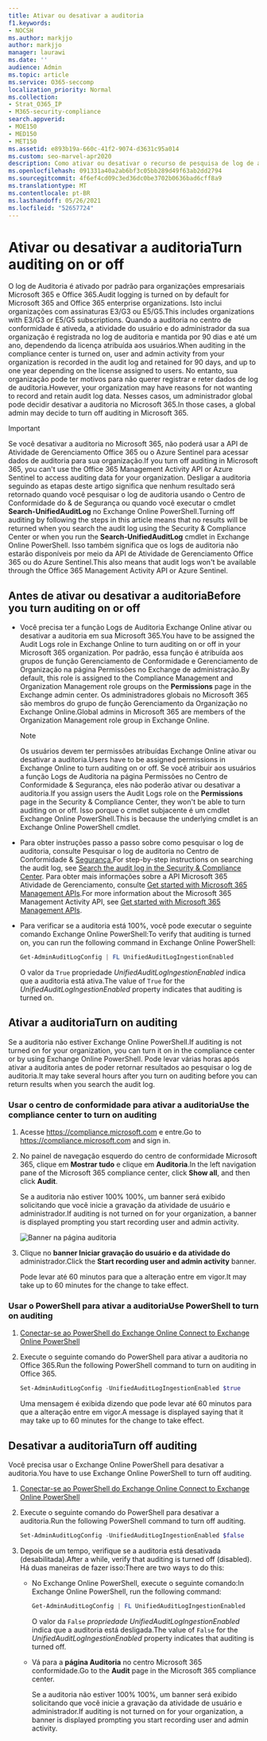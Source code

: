 ```yaml
---
title: Ativar ou desativar a auditoria
f1.keywords:
- NOCSH
ms.author: markjjo
author: markjjo
manager: laurawi
ms.date: ''
audience: Admin
ms.topic: article
ms.service: O365-seccomp
localization_priority: Normal
ms.collection:
- Strat_O365_IP
- M365-security-compliance
search.appverid:
- MOE150
- MED150
- MET150
ms.assetid: e893b19a-660c-41f2-9074-d3631c95a014
ms.custom: seo-marvel-apr2020
description: Como ativar ou desativar o recurso de pesquisa de log de auditoria no centro de conformidade do Microsoft 365 para habilitar ou desabilitar a capacidade dos administradores de pesquisar o log de auditoria.
ms.openlocfilehash: 091331a40a2ab6bf3c05bb289d49f63ab2dd2794
ms.sourcegitcommit: 4f6ef4cd09c3ed36dc0be3702b0636bad6cff8a9
ms.translationtype: MT
ms.contentlocale: pt-BR
ms.lasthandoff: 05/26/2021
ms.locfileid: "52657724"
---
```

# <a name="turn-auditing-on-or-off"></a><span data-ttu-id="d00ed-103">Ativar ou desativar a auditoria</span><span class="sxs-lookup"><span data-stu-id="d00ed-103">Turn auditing on or off</span></span>

<span data-ttu-id="d00ed-104">O log de Auditoria é ativado por padrão para organizações empresariais Microsoft 365 e Office 365.</span><span class="sxs-lookup"><span data-stu-id="d00ed-104">Audit logging is turned on by default for Microsoft 365 and Office 365 enterprise organizations.</span></span> <span data-ttu-id="d00ed-105">Isto inclui organizações com assinaturas E3/G3 ou E5/G5.</span><span class="sxs-lookup"><span data-stu-id="d00ed-105">This includes organizations with E3/G3 or E5/G5 subscriptions.</span></span> <span data-ttu-id="d00ed-106">Quando a auditoria no centro de conformidade é ativeda, a atividade do usuário e do administrador da sua organização é registrada no log de auditoria e mantida por 90 dias e até um ano, dependendo da licença atribuída aos usuários.</span><span class="sxs-lookup"><span data-stu-id="d00ed-106">When auditing in the compliance center is turned on, user and admin activity from your organization is recorded in the audit log and retained for 90 days, and up to one year depending on the license assigned to users.</span></span> <span data-ttu-id="d00ed-107">No entanto, sua organização pode ter motivos para não querer registrar e reter dados de log de auditoria.</span><span class="sxs-lookup"><span data-stu-id="d00ed-107">However, your organization may have reasons for not wanting to record and retain audit log data.</span></span> <span data-ttu-id="d00ed-108">Nesses casos, um administrador global pode decidir desativar a auditoria no Microsoft 365.</span><span class="sxs-lookup"><span data-stu-id="d00ed-108">In those cases, a global admin may decide to turn off auditing in Microsoft 365.</span></span>

> [!IMPORTANT]
> <span data-ttu-id="d00ed-109">Se você desativar a auditoria no Microsoft 365, não poderá usar a API de Atividade de Gerenciamento Office 365 ou o Azure Sentinel para acessar dados de auditoria para sua organização.</span><span class="sxs-lookup"><span data-stu-id="d00ed-109">If you turn off auditing in Microsoft 365, you can't use the Office 365 Management Activity API or Azure Sentinel to access auditing data for your organization.</span></span> <span data-ttu-id="d00ed-110">Desligar a auditoria seguindo as etapas deste artigo significa que nenhum resultado será retornado quando você pesquisar o log de auditoria usando o Centro de Conformidade do & de Segurança ou quando você executar o cmdlet **Search-UnifiedAuditLog** no Exchange Online PowerShell.</span><span class="sxs-lookup"><span data-stu-id="d00ed-110">Turning off auditing by following the steps in this article means that no results will be returned when you search the audit log using the Security & Compliance Center or when you run the **Search-UnifiedAuditLog** cmdlet in Exchange Online PowerShell.</span></span> <span data-ttu-id="d00ed-111">Isso também significa que os logs de auditoria não estarão disponíveis por meio da API de Atividade de Gerenciamento Office 365 ou do Azure Sentinel.</span><span class="sxs-lookup"><span data-stu-id="d00ed-111">This also means that audit logs won't be available through the Office 365 Management Activity API or Azure Sentinel.</span></span>
  
## <a name="before-you-turn-auditing-on-or-off"></a><span data-ttu-id="d00ed-112">Antes de ativar ou desativar a auditoria</span><span class="sxs-lookup"><span data-stu-id="d00ed-112">Before you turn auditing on or off</span></span>

- <span data-ttu-id="d00ed-113">Você precisa ter a função Logs de Auditoria Exchange Online ativar ou desativar a auditoria em sua Microsoft 365.</span><span class="sxs-lookup"><span data-stu-id="d00ed-113">You have to be assigned the Audit Logs role in Exchange Online to turn auditing on or off in your Microsoft 365 organization.</span></span> <span data-ttu-id="d00ed-114">Por padrão, essa função é atribuída aos grupos de  função Gerenciamento de Conformidade e Gerenciamento de Organização na página Permissões no Exchange de administração.</span><span class="sxs-lookup"><span data-stu-id="d00ed-114">By default, this role is assigned to the Compliance Management and Organization Management role groups on the **Permissions** page in the Exchange admin center.</span></span> <span data-ttu-id="d00ed-115">Os administradores globais no Microsoft 365 são membros do grupo de função Gerenciamento da Organização no Exchange Online.</span><span class="sxs-lookup"><span data-stu-id="d00ed-115">Global admins in Microsoft 365 are members of the Organization Management role group in Exchange Online.</span></span> 

    > [!NOTE]
    > <span data-ttu-id="d00ed-116">Os usuários devem ter permissões atribuídas Exchange Online ativar ou desativar a auditoria.</span><span class="sxs-lookup"><span data-stu-id="d00ed-116">Users have to be assigned permissions in Exchange Online to turn auditing on or off.</span></span> <span data-ttu-id="d00ed-117">Se você atribuir aos usuários  a função Logs de Auditoria na página Permissões no Centro de Conformidade & Segurança, eles não poderão ativar ou desativar a auditoria.</span><span class="sxs-lookup"><span data-stu-id="d00ed-117">If you assign users the Audit Logs role on the **Permissions** page in the Security & Compliance Center, they won't be able to turn auditing on or off.</span></span> <span data-ttu-id="d00ed-118">Isso porque o cmdlet subjacente é um cmdlet Exchange Online PowerShell.</span><span class="sxs-lookup"><span data-stu-id="d00ed-118">This is because the underlying cmdlet is an Exchange Online PowerShell cmdlet.</span></span> 

- <span data-ttu-id="d00ed-119">Para obter instruções passo a passo sobre como pesquisar o log de auditoria, consulte Pesquisar o log de auditoria no Centro de Conformidade & [Segurança.](search-the-audit-log-in-security-and-compliance.md)</span><span class="sxs-lookup"><span data-stu-id="d00ed-119">For step-by-step instructions on searching the audit log, see [Search the audit log in the Security & Compliance Center](search-the-audit-log-in-security-and-compliance.md).</span></span> <span data-ttu-id="d00ed-120">Para obter mais informações sobre a API Microsoft 365 Atividade de Gerenciamento, consulte [Get started with Microsoft 365 Management APIs](/office/office-365-management-api/get-started-with-office-365-management-apis).</span><span class="sxs-lookup"><span data-stu-id="d00ed-120">For more information about the Microsoft 365 Management Activity API, see [Get started with Microsoft 365 Management APIs](/office/office-365-management-api/get-started-with-office-365-management-apis).</span></span>

- <span data-ttu-id="d00ed-121">Para verificar se a auditoria está 100%, você pode executar o seguinte comando Exchange Online PowerShell:</span><span class="sxs-lookup"><span data-stu-id="d00ed-121">To verify that auditing is turned on, you can run the following command in Exchange Online PowerShell:</span></span>

    ```powershell
    Get-AdminAuditLogConfig | FL UnifiedAuditLogIngestionEnabled
    ```

    <span data-ttu-id="d00ed-122">O valor da  `True` propriedade  _UnifiedAuditLogIngestionEnabled_ indica que a auditoria está ativa.</span><span class="sxs-lookup"><span data-stu-id="d00ed-122">The value of  `True` for the  _UnifiedAuditLogIngestionEnabled_ property indicates that auditing is turned on.</span></span> 

## <a name="turn-on-auditing"></a><span data-ttu-id="d00ed-123">Ativar a auditoria</span><span class="sxs-lookup"><span data-stu-id="d00ed-123">Turn on auditing</span></span>

<span data-ttu-id="d00ed-124">Se a auditoria não estiver Exchange Online PowerShell.</span><span class="sxs-lookup"><span data-stu-id="d00ed-124">If auditing is not turned on for your organization, you can turn it on in the compliance center or by using Exchange Online PowerShell.</span></span> <span data-ttu-id="d00ed-125">Pode levar várias horas após ativar a auditoria antes de poder retornar resultados ao pesquisar o log de auditoria.</span><span class="sxs-lookup"><span data-stu-id="d00ed-125">It may take several hours after you turn on auditing before you can return results when you search the audit log.</span></span>
  
### <a name="use-the-compliance-center-to-turn-on-auditing"></a><span data-ttu-id="d00ed-126">Usar o centro de conformidade para ativar a auditoria</span><span class="sxs-lookup"><span data-stu-id="d00ed-126">Use the compliance center to turn on auditing</span></span>

1. <span data-ttu-id="d00ed-127">Acesse <https://compliance.microsoft.com> e entre.</span><span class="sxs-lookup"><span data-stu-id="d00ed-127">Go to <https://compliance.microsoft.com> and sign in.</span></span>

2. <span data-ttu-id="d00ed-128">No painel de navegação esquerdo do centro de conformidade Microsoft 365, clique em **Mostrar tudo** e clique em **Auditoria**.</span><span class="sxs-lookup"><span data-stu-id="d00ed-128">In the left navigation pane of the Microsoft 365 compliance center, click **Show all**, and then click **Audit**.</span></span>

   <span data-ttu-id="d00ed-129">Se a auditoria não estiver 100% 100%, um banner será exibido solicitando que você inicie a gravação da atividade de usuário e administrador.</span><span class="sxs-lookup"><span data-stu-id="d00ed-129">If auditing is not turned on for your organization, a banner is displayed prompting you start recording user and admin activity.</span></span>

   ![Banner na página auditoria](../media/39a9d35f-88d0-4bbe-a962-0be2f838e2bf.png)

3. <span data-ttu-id="d00ed-131">Clique no **banner Iniciar gravação do usuário e da atividade do** administrador.</span><span class="sxs-lookup"><span data-stu-id="d00ed-131">Click the **Start recording user and admin activity** banner.</span></span>

   <span data-ttu-id="d00ed-132">Pode levar até 60 minutos para que a alteração entre em vigor.</span><span class="sxs-lookup"><span data-stu-id="d00ed-132">It may take up to 60 minutes for the change to take effect.</span></span>

### <a name="use-powershell-to-turn-on-auditing"></a><span data-ttu-id="d00ed-133">Usar o PowerShell para ativar a auditoria</span><span class="sxs-lookup"><span data-stu-id="d00ed-133">Use PowerShell to turn on auditing</span></span>

1. [<span data-ttu-id="d00ed-134">Conectar-se ao PowerShell do Exchange Online </span><span class="sxs-lookup"><span data-stu-id="d00ed-134">Connect to Exchange Online PowerShell</span></span>](/powershell/exchange/connect-to-exchange-online-powershell)

2. <span data-ttu-id="d00ed-135">Execute o seguinte comando do PowerShell para ativar a auditoria no Office 365.</span><span class="sxs-lookup"><span data-stu-id="d00ed-135">Run the following PowerShell command to turn on auditing in Office 365.</span></span>

    ```powershell
    Set-AdminAuditLogConfig -UnifiedAuditLogIngestionEnabled $true
    ```

    <span data-ttu-id="d00ed-136">Uma mensagem é exibida dizendo que pode levar até 60 minutos para que a alteração entre em vigor.</span><span class="sxs-lookup"><span data-stu-id="d00ed-136">A message is displayed saying that it may take up to 60 minutes for the change to take effect.</span></span>
  
## <a name="turn-off-auditing"></a><span data-ttu-id="d00ed-137">Desativar a auditoria</span><span class="sxs-lookup"><span data-stu-id="d00ed-137">Turn off auditing</span></span>

<span data-ttu-id="d00ed-138">Você precisa usar o Exchange Online PowerShell para desativar a auditoria.</span><span class="sxs-lookup"><span data-stu-id="d00ed-138">You have to use Exchange Online PowerShell to turn off auditing.</span></span>
  
1. [<span data-ttu-id="d00ed-139">Conectar-se ao PowerShell do Exchange Online </span><span class="sxs-lookup"><span data-stu-id="d00ed-139">Connect to Exchange Online PowerShell</span></span>](/powershell/exchange/connect-to-exchange-online-powershell)

2. <span data-ttu-id="d00ed-140">Execute o seguinte comando do PowerShell para desativar a auditoria.</span><span class="sxs-lookup"><span data-stu-id="d00ed-140">Run the following PowerShell command to turn off auditing.</span></span>

    ```powershell
    Set-AdminAuditLogConfig -UnifiedAuditLogIngestionEnabled $false
    ```

3. <span data-ttu-id="d00ed-141">Depois de um tempo, verifique se a auditoria está desativada (desabilitada).</span><span class="sxs-lookup"><span data-stu-id="d00ed-141">After a while, verify that auditing is turned off (disabled).</span></span> <span data-ttu-id="d00ed-142">Há duas maneiras de fazer isso:</span><span class="sxs-lookup"><span data-stu-id="d00ed-142">There are two ways to do this:</span></span>

    - <span data-ttu-id="d00ed-143">No Exchange Online PowerShell, execute o seguinte comando:</span><span class="sxs-lookup"><span data-stu-id="d00ed-143">In Exchange Online PowerShell, run the following command:</span></span>

      ```powershell
      Get-AdminAuditLogConfig | FL UnifiedAuditLogIngestionEnabled
      ```

      <span data-ttu-id="d00ed-144">O valor da  `False`  _propriedade UnifiedAuditLogIngestionEnabled_ indica que a auditoria está desligada.</span><span class="sxs-lookup"><span data-stu-id="d00ed-144">The value of  `False` for the  _UnifiedAuditLogIngestionEnabled_ property indicates that auditing is turned off.</span></span>

    - <span data-ttu-id="d00ed-145">Vá para a **página Auditoria** no centro Microsoft 365 conformidade.</span><span class="sxs-lookup"><span data-stu-id="d00ed-145">Go to the **Audit** page in the Microsoft 365 compliance center.</span></span>

      <span data-ttu-id="d00ed-146">Se a auditoria não estiver 100% 100%, um banner será exibido solicitando que você inicie a gravação da atividade de usuário e administrador.</span><span class="sxs-lookup"><span data-stu-id="d00ed-146">If auditing is not turned on for your organization, a banner is displayed prompting you start recording user and admin activity.</span></span>
